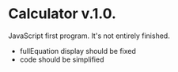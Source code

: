 # Calculator v.1.0.
JavaScript first program. It's not entirely finished.

- fullEquation display should be fixed
- code should be simplified
